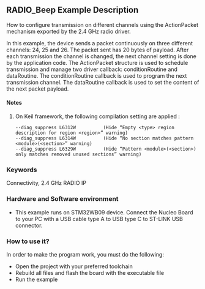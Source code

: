 ## __RADIO_Beep Example Description__

How to configure transmission on different channels using the ActionPacket mechanism exported by the 2.4 GHz radio driver.

In this example, the device sends a packet continuously on three different channels: 24, 25 and 26. The packet sent has 20 bytes of payload.
After each transmission the channel is changed, the next channel setting is done by the application code.
The ActionPacket structure is used to schedule transmission and manage two driver callback: conditionRoutine and dataRoutine.
The conditionRoutine callback is used to program the next transmission channel.
The dataRoutine callback is used to set the content of the next packet payload.

#### __Notes__
                                            
 1. On Keil framework, the following compilation setting are applied :
    
        --diag_suppress L6312W          (Hide “Empty <type> region description for region <region>” warning)
        --diag_suppress L6314W          (Hide “No section matches pattern <module>(<section>” warning)
        --diag_suppress L6329W          (Hide “Pattern <module>(<section>) only matches removed unused sections” warning)


### __Keywords__

Connectivity, 2.4 GHz RADIO IP

### __Hardware and Software environment__

  - This example runs on STM32WB09 device.
    Connect the Nucleo Board to your PC with a USB cable type A to USB type C to ST-LINK USB connector. 

### __How to use it?__

In order to make the program work, you must do the following:

 - Open the project with your preferred toolchain
 - Rebuild all files and flash the board with the executable file
 - Run the example
